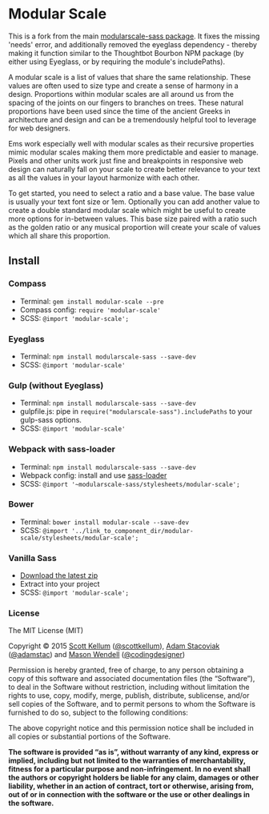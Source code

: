 # Modular Scale

This is a fork from the main [modularscale-sass package](https://github.com/modularscale/modularscale-sass). It fixes the missing 'needs' error, and additionally removed the eyeglass dependency - thereby making it function similar to the Thoughtbot Bourbon NPM package (by either using Eyeglass, or by requiring the module's includePaths).

A modular scale is a list of values that share the same relationship. These values are often used to size type and create a sense of harmony in a design. Proportions within modular scales are all around us from the spacing of the joints on our fingers to branches on trees. These natural proportions have been used since the time of the ancient Greeks in architecture and design and can be a tremendously helpful tool to leverage for web designers.

Ems work especially well with modular scales as their recursive properties mimic modular scales making them more predictable and easier to manage. Pixels and other units work just fine and breakpoints in responsive web design can naturally fall on your scale to create better relevance to your text as all the values in your layout harmonize with each other.

To get started, you need to select a ratio and a base value. The base value is usually your text font size or 1em. Optionally you can add another value to create a double standard modular scale which might be useful to create more options for in-between values. This base size paired with a ratio such as the golden ratio or any musical proportion will create your scale of values which all share this proportion.

## Install

### Compass

* Terminal: `gem install modular-scale --pre`
* Compass config: `require 'modular-scale'`
* SCSS: `@import 'modular-scale';`

### Eyeglass

* Terminal: `npm install modularscale-sass --save-dev`
* SCSS: `@import 'modular-scale'`

### Gulp (without Eyeglass)
* Terminal: `npm install modularscale-sass --save-dev`
* gulpfile.js: pipe in `require("modularscale-sass").includePaths` to your gulp-sass options.
* SCSS: `@import 'modular-scale'`

### Webpack with sass-loader

* Terminal: `npm install modularscale-sass --save-dev`
* Webpack config: install and use [sass-loader](https://github.com/jtangelder/sass-loader#apply-via-webpack-config)
* SCSS: `@import '~modularscale-sass/stylesheets/modular-scale';`

### Bower

* Terminal: `bower install modular-scale --save-dev`
* SCSS: `@import '../link_to_component_dir/modular-scale/stylesheets/modular-scale';`

### Vanilla Sass

* [Download the latest zip](https://github.com/Team-Sass/modular-scale/releases/latest)
* Extract into your project
* SCSS: `@import 'modular-scale';`


### License

The MIT License (MIT)

Copyright © 2015 [Scott Kellum](http://www.scottkellum.com/) ([@scottkellum](http://twitter.com/scottkellum)), [Adam Stacoviak](http://adamstacoviak.com/) ([@adamstac](http://twitter.com/adamstac)) and [Mason Wendell](http://thecodingdesigner.com/) ([@codingdesigner](http://twitter.com/codingdesigner))

Permission is hereby granted, free of charge, to any person obtaining a copy of this software and associated documentation files (the “Software”), to deal in the Software without restriction, including without limitation the rights to use, copy, modify, merge, publish, distribute, sublicense, and/or sell copies of the Software, and to permit persons to whom the Software is furnished to do so, subject to the following conditions:

The above copyright notice and this permission notice shall be included in all copies or substantial portions of the Software.

**The software is provided “as is”, without warranty of any kind, express or implied, including but not limited to the warranties of merchantability, fitness for a particular purpose and non-infringement. In no event shall the authors or copyright holders be liable for any claim, damages or other liability, whether in an action of contract, tort or otherwise, arising from, out of or in connection with the software or the use or other dealings in the software.**
